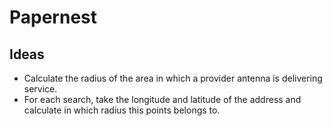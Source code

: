 # Papernest

## Ideas

- Calculate the radius of the area in which a provider antenna is delivering service.
- For each search, take the longitude and latitude of the address and calculate in which radius this points belongs to.
